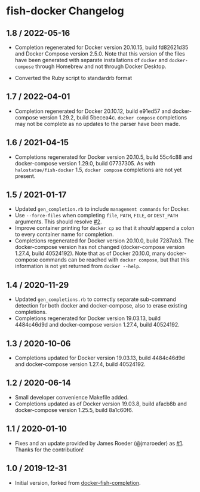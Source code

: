 # fish-docker Changelog

## 1.8 / 2022-05-16

- Completion regenerated for Docker version 20.10.15, build fd82621d35 and
  Docker Compose version 2.5.0. Note that this version of the files have been
  generated with separate installations of `docker` and `docker-compose` through
  Homebrew and not through Docker Desktop.

- Converted the Ruby script to standardrb format

## 1.7 / 2022-04-01

- Completion regenerated for Docker 20.10.12, build e91ed57 and docker-compose
  version 1.29.2, build 5becea4c. `docker compose` completions may not be
  complete as no updates to the parser have been made.

## 1.6 / 2021-04-15

- Completions regenerated for Docker version 20.10.5, build 55c4c88 and
  docker-compose version 1.29.0, build 07737305. As with
  `halostatue/fish-docker` 1.5, `docker compose` completions are not yet
  present.

## 1.5 / 2021-01-17

- Updated `gen_completion.rb` to include `management commands` for Docker.
- Use `--force-files` when completing `file`, `PATH`, `FILE`, or `DEST_PATH`
  arguments. This should resolve [#2][].
- Improve container printing for `docker cp` so that it _should_ append a
  colon to every container name for completion.
- Completions regenerated for Docker version 20.10.0, build 7287ab3. The
  docker-compose version has not changed (docker-compose version 1.27.4,
  build 40524192). Note that as of Docker 20.10.0, many docker-compose
  commands can be reached with `docker compose`, but that this information is
  not yet returned from `docker --help`.

## 1.4 / 2020-11-29

- Updated `gen_completions.rb` to correctly separate sub-command detection
  for both docker and docker-compose, also to erase existing completions.
- Completions regenerated for Docker version 19.03.13, build 4484c46d9d and
  docker-compose version 1.27.4, build 40524192.

## 1.3 / 2020-10-06

- Completions updated for Docker version 19.03.13, build 4484c46d9d and
  docker-compose version 1.27.4, build 40524192.

## 1.2 / 2020-06-14

- Small developer convenience Makefile added.
- Completions updated as of Docker version 19.03.8, build afacb8b and
  docker-compose version 1.25.5, build 8a1c60f6.

## 1.1 / 2020-01-10

- Fixes and an update provided by James Roeder (@jmaroeder) as [#1][]. Thanks
  for the contribution!

## 1.0 / 2019-12-31

- Initial version, forked from [docker-fish-completion][].

[docker-fish-completion]: https://github.com/barnybug-archive/docker-fish-completion
[#1]: https://github.com/halostatue/fish-docker/pull/1
[#2]: https://github.com/halostatue/fish-docker/issues/2
